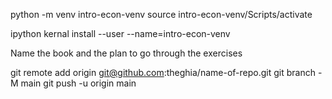 python -m venv intro-econ-venv
source intro-econ-venv/Scripts/activate

ipython kernal install --user --name=intro-econ-venv

Name the book and the plan to go through the exercises


git remote add origin git@github.com:theghia/name-of-repo.git
git branch -M main
git push -u origin main